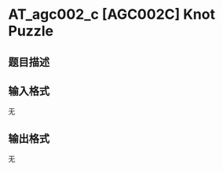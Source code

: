 # AT_agc002_c [AGC002C] Knot Puzzle

## 题目描述

[problemUrl]: https://atcoder.jp/contests/agc002/tasks/agc002_c

## 输入格式

无

## 输出格式

无